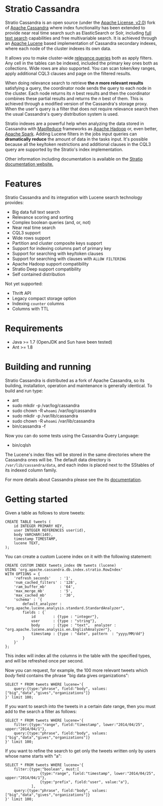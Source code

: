 Stratio Cassandra
=================
Stratio Cassandra is an open source (under the [Apache License, v2.0](http://www.apache.org/licenses/LICENSE-2.0.html "The Apache License, v2.0")) fork of [Apache Cassandra](http://cassandra.apache.org/) where index functionality has been extended to provide near real time search such as ElasticSearch or Solr, including [full text search](http://en.wikipedia.org/wiki/Full_text_search) capabilities and free multivariable search. It is achieved through an [Apache Lucene](http://lucene.apache.org/) based implementation of Cassandra secondary indexes, where each node of the cluster indexes its own data.

It allows you to make cluster-wide [relevance queries](http://en.wikipedia.org/wiki/Relevance_(information_retrieval)) both as apply filters. Any cell in the tables can be indexed, included the primary key ones both as collections. Wide rows are also supported. You can scan token/key ranges, apply additional CQL3 clauses and page on the filtered results.

When doing relevance search to retrieve **the *n* more relevant results** satisfying a query, the coordinator node sends the query to each node in the cluster. Each node returns its *n* best results and then the coordinator combines these partial results and returns the *n* best of them. This is achieved through a modified version of the Cassandra's storage proxy. When the user's query is a filter that does not require relevance search then the usual Cassandra's query distribution system is used.

Stratio indexes are a powerful help when analyzing the data stored in Cassandra with [MapReduce](http://es.wikipedia.org/wiki/MapReduce) frameworks as [Apache Hadoop](http://hadoop.apache.org/) or, even better, [Apache Spark](http://spark.apache.org/). Adding Lucene filters in the jobs input queries can **dramatically reduce** the amount of data in the tasks input. It's possible because all the key/token restrictions and additional clauses in the CQL3 query are supported by the Stratio's index implementation. 

Other information including documentation is available on the [Stratio documentation website.](http://wordpress.dev.strat.io/cassandra/extended-search-in-cassandra/)

Features
========
Stratio Cassandra and its integration with Lucene search technology provides:

  * Big data full text search
  * Relevance scoring and sorting
  * Complex boolean queries (and, or, not)
  * Near real time search
  * CQL3 support
  * Wide rows support
  * Partition and cluster composite keys support
  * Support for indexing columns part of primary key
  * Support for searching with key/token clauses
  * Support for searching with clauses with `ALLOW FILTERING`
  * Apache Hadoop support compatibility
  * Stratio Deep support compatibility
  * Self contained distribution
  
Not yet supported:

  * Thrift API
  * Legacy compact storage option
  * Indexing `counter` columns
  * Columns with TTL

Requirements
============
  * Java >= 1.7 (OpenJDK and Sun have been tested)
  * Ant >= 1.8

Building and running
====================
Stratio Cassandra is distributed as a fork of Apache Cassandra, so its building, installation, operation and maintenance is generally identical. To build and run type:

  * ant
  * sudo mkdir -p /var/log/cassandra
  * sudo chown -R `whoami` /var/log/cassandra
  * sudo mkdir -p /var/lib/cassandra
  * sudo chown -R `whoami` /var/lib/cassandra
  * bin/cassandra -f

Now you can do some tests using the Cassandra Query Language:

  * bin/cqlsh

The Lucene's index files will be stored in the same directories where the Cassandra ones will be. The default data directory is `/var/lib/cassandra/data`, and each index is placed next to the SStables of its indexed column family. 

For more details about Cassandra please see the its [documentation](http://cassandra.apache.org/).

Getting started
===============

Given a table as follows to store tweets:

```
CREATE TABLE tweets (
    id INTEGER PRIMARY KEY,
    user INTEGER REFERENCES user(id),
    body VARCHAR(140),
    timestamp TIMESTAMP,
    lucene TEXT,
);
```

You can create a custom Lucene index on it with the following statement:

```
CREATE CUSTOM INDEX tweets_index ON tweets (lucene) 
USING 'org.apache.cassandra.db.index.stratio.RowIndex'
WITH OPTIONS = {
    'refresh_seconds'    : '1',
    'num_cached_filters' : '128',
    'ram_buffer_mb'      : '64',
    'max_merge_mb'       : '5',
    'max_cached_mb'      : '30',
    'schema' : '{
        default_analyzer : "org.apache.lucene.analysis.standard.StandardAnalyzer",
        fields : {`
            id        : {type : "integer"},
            user      : {type : "string"},
            body      : {type : "text",  analyzer : "org.apache.lucene.analysis.en.EnglishAnalyzer"},
            timestamp : {type : "date", pattern  : "yyyy/MM/dd"}
        }
    }'
};
```

This index will index all the columns in the table with the specified types, and will be refreshed once per second.

Now you can request, for example, the 100 more relevant tweets which *body* field contains the phrase "big data gives organizations":

```
SELECT * FROM tweets WHERE lucene='{
	query:{type:"phrase", field:"body", values:["big","data","gives","organizations"]}
}' limit 100;
```

If you want to search into the tweets in a certain date range, then you must add to the search a filter as follows:

```
SELECT * FROM tweets WHERE lucene='{
    filter:{type:"range", field:"timestamp", lower:"2014/04/25", upper:"2014/04/1"},
    query:{type:"phrase", field:"body", values:["big","data","gives","organizations"]}
}' limit 100;
```

If you want to refine the search to get only the tweets written only by users whose name starts with "a":

```
SELECT * FROM tweets WHERE lucene='{
    filter:{type:"boolean", must:[
				{type:"range", field:"timestamp", lower:"2014/04/25", upper:"2014/04/1"},
				{type:"prefix", field:"user", value:"a"},
			],
    query:{type:"phrase", field:"body", values:["big","data","gives","organizations"]}
}' limit 100;
```












